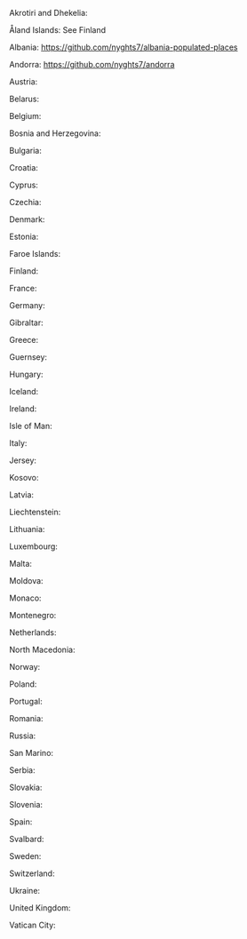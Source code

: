 Akrotiri and Dhekelia: 

Åland Islands: See Finland

Albania: https://github.com/nyghts7/albania-populated-places

Andorra: https://github.com/nyghts7/andorra

Austria: 

Belarus: 

Belgium: 

Bosnia and Herzegovina: 

Bulgaria: 

Croatia: 

Cyprus: 

Czechia: 

Denmark: 

Estonia: 

Faroe Islands: 

Finland: 

France: 

Germany: 

Gibraltar: 

Greece: 

Guernsey: 

Hungary: 

Iceland: 

Ireland: 

Isle of Man: 

Italy: 

Jersey: 

Kosovo: 

Latvia: 

Liechtenstein: 

Lithuania: 

Luxembourg: 

Malta: 

Moldova: 

Monaco: 

Montenegro: 

Netherlands: 

North Macedonia: 

Norway: 

Poland: 

Portugal: 

Romania: 

Russia: 

San Marino: 

Serbia: 

Slovakia: 

Slovenia: 

Spain: 

Svalbard: 

Sweden: 

Switzerland: 

Ukraine: 

United Kingdom: 

Vatican City: 
